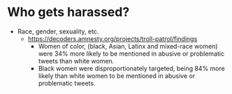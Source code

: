 # Who gets harassed?
- Race, gender, sexuality, etc.
  - https://decoders.amnesty.org/projects/troll-patrol/findings
    - Women of color, (black, Asian, Latinx and mixed-race women) were 34% more likely to be mentioned in abusive or problematic tweets than white women.
    - Black women were disproportionately targeted, being 84% more likely than white women to be mentioned in abusive or problematic tweets.
